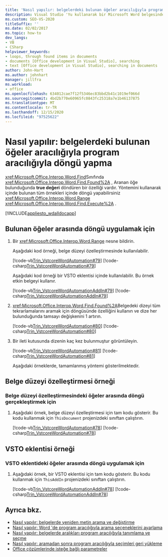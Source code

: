 ```yaml
---
title: 'Nasıl yapılır: belgelerdeki bulunan öğeler aracılığıyla program aracılığıyla döngü yapma'
description: Visual Studio 'Yu kullanarak bir Microsoft Word belgesinde bulunan öğeler aracılığıyla programlı bir şekilde nasıl dolaşkullanabileceğinizi öğrenin.
ms.custom: SEO-VS-2020
titleSuffix: ''
ms.date: 02/02/2017
ms.topic: how-to
dev_langs:
- VB
- CSharp
helpviewer_keywords:
- loops, through found items in documents
- documents [Office development in Visual Studio], searching
- text [Office development in Visual Studio], searching in documents
author: John-Hart
ms.author: johnhart
manager: jillfra
ms.workload:
- office
ms.openlocfilehash: 634012cae7f12f5346ec83bbd2b41c1019ef066d
ms.sourcegitcommit: 4bd2b770e60965fc0843fc25318a7e1b46137875
ms.translationtype: MT
ms.contentlocale: tr-TR
ms.lasthandoff: 12/15/2020
ms.locfileid: "97525622"
---
```

# <a name="how-to-programmatically-loop-through-found-items-in-documents"></a>Nasıl yapılır: belgelerdeki bulunan öğeler aracılığıyla program aracılığıyla döngü yapma
  <xref:Microsoft.Office.Interop.Word.Find>Sınıfında <xref:Microsoft.Office.Interop.Word.Find.Found%2A> , Aranan öğe bulunduğunda **true değeri** döndüren bir özelliği vardır. Yöntemini kullanarak içinde bulunan tüm örnekleri içinde döngü yapabilirsiniz <xref:Microsoft.Office.Interop.Word.Range> <xref:Microsoft.Office.Interop.Word.Find.Execute%2A> .

 [!INCLUDE[appliesto_wdalldocapp](../vsto/includes/appliesto-wdalldocapp-md.md)]

## <a name="to-loop-through-found-items"></a>Bulunan öğeler arasında döngü uygulamak için

1. Bir <xref:Microsoft.Office.Interop.Word.Range> nesne bildirin.

    Aşağıdaki kod örneği, belge düzeyi özelleştirmesinde kullanılabilir.

    [!code-vb[Trin_VstcoreWordAutomation#79](../vsto/codesnippet/VisualBasic/Trin_VstcoreWordAutomationVB/ThisDocument.vb#79)]
    [!code-csharp[Trin_VstcoreWordAutomation#79](../vsto/codesnippet/CSharp/Trin_VstcoreWordAutomationCS/ThisDocument.cs#79)]

    Aşağıdaki kod örneği bir VSTO eklentisi içinde kullanılabilir. Bu örnek etkin belgeyi kullanır.

    [!code-vb[Trin_VstcoreWordAutomationAddIn#79](../vsto/codesnippet/VisualBasic/Trin_VstcoreWordAutomationAddIn/ThisAddIn.vb#79)]
    [!code-csharp[Trin_VstcoreWordAutomationAddIn#79](../vsto/codesnippet/CSharp/Trin_VstcoreWordAutomationAddIn/ThisAddIn.cs#79)]

2. <xref:Microsoft.Office.Interop.Word.Find.Found%2A>Belgedeki dizeyi tüm tekrarlamalarını aramak için döngüsünde özelliğini kullanın ve dize her bulunduğunda tamsayı değişkenini 1 artırın.

    [!code-vb[Trin_VstcoreWordAutomation#80](../vsto/codesnippet/VisualBasic/Trin_VstcoreWordAutomationVB/ThisDocument.vb#80)]
    [!code-csharp[Trin_VstcoreWordAutomation#80](../vsto/codesnippet/CSharp/Trin_VstcoreWordAutomationCS/ThisDocument.cs#80)]

3. Bir ileti kutusunda dizenin kaç kez bulunmuştur görüntüleyin.

    [!code-vb[Trin_VstcoreWordAutomation#81](../vsto/codesnippet/VisualBasic/Trin_VstcoreWordAutomationVB/ThisDocument.vb#81)]
    [!code-csharp[Trin_VstcoreWordAutomation#81](../vsto/codesnippet/CSharp/Trin_VstcoreWordAutomationCS/ThisDocument.cs#81)]

   Aşağıdaki örneklerde, tamamlanmış yöntemi gösterilmektedir.

## <a name="document-level-customization-example"></a>Belge düzeyi özelleştirmesi örneği

### <a name="to-loop-through-items-in-a-document-level-customization"></a>Belge düzeyi özelleştirmesindeki öğeler arasında döngü gerçekleştirmek için

1. Aşağıdaki örnek, belge düzeyi özelleştirmesi için tam kodu gösterir. Bu kodu kullanmak için `ThisDocument` projenizdeki sınıftan çalıştırın.

     [!code-vb[Trin_VstcoreWordAutomation#78](../vsto/codesnippet/VisualBasic/Trin_VstcoreWordAutomationVB/ThisDocument.vb#78)]
     [!code-csharp[Trin_VstcoreWordAutomation#78](../vsto/codesnippet/CSharp/Trin_VstcoreWordAutomationCS/ThisDocument.cs#78)]

## <a name="vsto-add-in-example"></a>VSTO eklentisi örneği

### <a name="to-loop-through-items-in-a-vsto-add-in"></a>VSTO eklentideki öğeler arasında döngü uygulamak için

1. Aşağıdaki örnek, bir VSTO eklentisi için tam kodu gösterir. Bu kodu kullanmak için `ThisAddIn` projenizdeki sınıftan çalıştırın.

     [!code-vb[Trin_VstcoreWordAutomationAddIn#78](../vsto/codesnippet/VisualBasic/Trin_VstcoreWordAutomationAddIn/ThisAddIn.vb#78)]
     [!code-csharp[Trin_VstcoreWordAutomationAddIn#78](../vsto/codesnippet/CSharp/Trin_VstcoreWordAutomationAddIn/ThisAddIn.cs#78)]

## <a name="see-also"></a>Ayrıca bkz.
- [Nasıl yapılır: belgelerde yeniden metin arama ve değiştirme](../vsto/how-to-programmatically-search-for-and-replace-text-in-documents.md)
- [Nasıl yapılır: Word 'de program aracılığıyla arama seçeneklerini ayarlama](../vsto/how-to-programmatically-set-search-options-in-word.md)
- [Nasıl yapılır: belgelerde aralıkları program aracılığıyla tanımlama ve seçme](../vsto/how-to-programmatically-define-and-select-ranges-in-documents.md)
- [Nasıl yapılır: aramadan sonra program aracılığıyla seçimleri geri yükleme](../vsto/how-to-programmatically-restore-selections-after-searches.md)
- [Office çözümlerinde isteğe bağlı parametreler](../vsto/optional-parameters-in-office-solutions.md)
